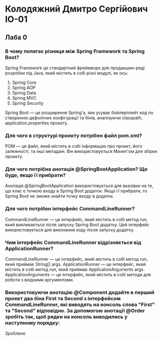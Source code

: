 # Колодяжний Дмитро Сергійович ІО-01
## Лаба 0

### В чому полягає різниця між Spring Framework та Spring Boot?
Spring Framework це стандартний фреймворк для продакшин-реді розробки під Java, який містить в собі різні модулі, як ось:
1. Spring Core
2. Spring AOP
3. Spring Data
4. Spring MVC
5. Spring Security

Spring Boot — це розширення Spring'а, яке усуває бойлерплейт код по створенню дефолтних конфігурації та бінів, аналізуючи classpath, application.properties проекту.
### Для чого в структурі проекту потрібен файл pom.xml?
POM — це файл, який містить в собі інформацію про проект, його залежності, та інші метадані. Він використовується Maven'ом для збірки проекту.
### Для чого потрібна анотація @SpringBootApplication? Що буде, якщо її прибрати?
Анотація @SpringBootApplication використовується для вказівки на те, що клас є точкою входу в Spring Boot додаток. Якщо її прибрати, то Spring Boot не зможе знайти точку входу в додаток.
### Для чого потрібен інтерфейс CommandLineRunner?
CommandLineRunner — це інтерфейс, який містить в собі метод run, який викликається після запуску Spring Boot додатку. Цей інтерфейс використовується для виконання коду після запуску додатку.
### Чим інтерфейс CommandLineRunner відрізняється від ApplicationRunner?
CommandLineRunner — це інтерфейс, який містить в собі метод run, який приймає String[] args. ApplicationRunner — це інтерфейс, який містить в собі метод run, який приймає ApplicationArguments args. ApplicationArguments — це інтерфейс, який містить в собі методи для роботи з вхідними аргументами.
### Використовуючи анотацію @Component додайте в перший проект два біна First та Second з інтерфейсом CommandLineRunner, які виводять на консоль слова "First" та "Second" відповідно. За допомогою анотації @Order зробіть так, щоб рядки на консоль виводились у наступному порядку:
Зроблено